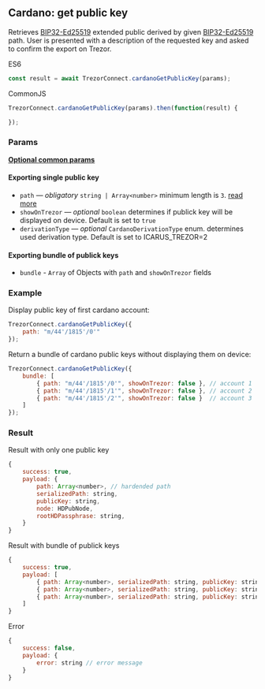 ## Cardano: get public key
Retrieves [BIP32-Ed25519](https://cardanolaunch.com/assets/Ed25519_BIP.pdf) extended public derived by given [BIP32-Ed25519](https://cardanolaunch.com/assets/Ed25519_BIP.pdf) path.
User is presented with a description of the requested key and asked to confirm the export on Trezor.

ES6
```javascript
const result = await TrezorConnect.cardanoGetPublicKey(params);
```

CommonJS
```javascript
TrezorConnect.cardanoGetPublicKey(params).then(function(result) {

});
```

### Params
[****Optional common params****](commonParams.md)
#### Exporting single public key
* `path` — *obligatory* `string | Array<number>` minimum length is `3`. [read more](path.md)
* `showOnTrezor` — *optional* `boolean` determines if publick key will be displayed on device. Default is set to `true`
* `derivationType` — *optional* `CardanoDerivationType` enum. determines used derivation type. Default is set to ICARUS_TREZOR=2

#### Exporting bundle of publick keys
* `bundle` - `Array` of Objects with `path` and `showOnTrezor` fields

### Example
Display public key of first cardano account:
```javascript
TrezorConnect.cardanoGetPublicKey({
    path: "m/44'/1815'/0'"
});
```
Return a bundle of cardano public keys without displaying them on device:
```javascript
TrezorConnect.cardanoGetPublicKey({
    bundle: [
        { path: "m/44'/1815'/0'", showOnTrezor: false }, // account 1
        { path: "m/44'/1815'/1'", showOnTrezor: false }, // account 2
        { path: "m/44'/1815'/2'", showOnTrezor: false }  // account 3
    ]
});
```

### Result
Result with only one public key
```javascript
{
    success: true,
    payload: {
        path: Array<number>, // hardended path
        serializedPath: string,
        publicKey: string,
        node: HDPubNode,
        rootHDPassphrase: string,
    }
}
```
Result with bundle of publick keys
```javascript
{
    success: true,
    payload: [
        { path: Array<number>, serializedPath: string, publicKey: string, node: HDPubNode, hdPassphrase: string }, // account 1
        { path: Array<number>, serializedPath: string, publicKey: string, node: HDPubNode, rootHDPassphrase: string }, // account 2
        { path: Array<number>, serializedPath: string, publicKey: string, node: HDPubNode, hdPassphrase: string }  // account 3
    ]
}
```
Error
```javascript
{
    success: false,
    payload: {
        error: string // error message
    }
}
```
